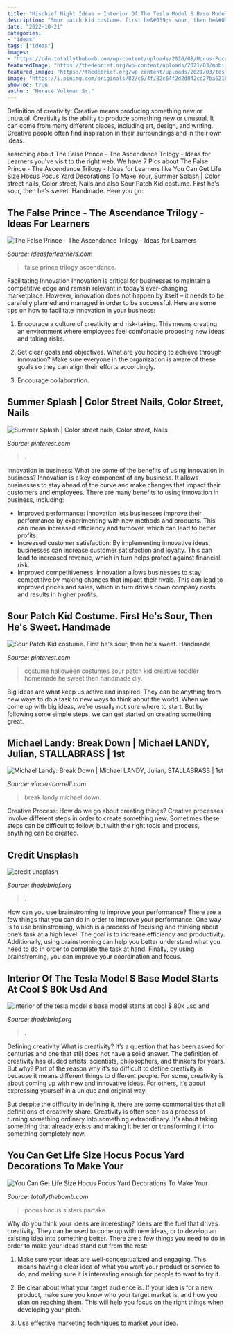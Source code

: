 ```yaml
---
title: "Mischief Night Ideas ~ Interior Of The Tesla Model S Base Model Starts At Cool $ 80k Usd And"
description: "Sour patch kid costume. first he&#039;s sour, then he&#039;s sweet. handmade"
date: "2022-10-21"
categories:
- "ideas"
tags: ["ideas"]
images:
- "https://cdn.totallythebomb.com/wp-content/uploads/2020/08/Hocus-Pocus-sisters-4--525x700.jpg"
featuredImage: "https://thedebrief.org/wp-content/uploads/2021/03/mobile-device-1-1536x1024.jpg"
featured_image: "https://thedebrief.org/wp-content/uploads/2021/03/teslasint-1024x535.jpg"
image: "https://i.pinimg.com/originals/82/c6/4f/82c64f2d2d042cc27ba6218ef95c59af.jpg"
ShowToc: true
author: "Horace Volkman Sr."
---
```



Definition of creativity: Creative means producing something new or unusual.
Creativity is the ability to produce something new or unusual. It can come from many different places, including art, design, and writing. Creative people often find inspiration in their surroundings and in their own ideas.

	

		
searching about The False Prince - The Ascendance Trilogy - Ideas for Learners you've visit to the right web. We have 7 Pics about The False Prince - The Ascendance Trilogy - Ideas for Learners like You Can Get Life Size Hocus Pocus Yard Decorations To Make Your, Summer Splash | Color street nails, Color street, Nails and also Sour Patch Kid costume. First he&#039;s sour, then he&#039;s sweet. Handmade. Here you go:
		
    
## The False Prince - The Ascendance Trilogy - Ideas For Learners

<img loading=lazy src="https://www.ideasforlearners.com/uploads/5/5/7/6/5576981/published/false-prince_3.jpg?1527776343" onerror="this.onerror=null;this.src='https://tse1.mm.bing.net/th?id=OIP.N7XEHD1fOf_IzFzGvNAsOwHaLR&amp;pid=15.1';" alt="The False Prince - The Ascendance Trilogy - Ideas for Learners">

_Source: ideasforlearners.com_

>false prince trilogy ascendance. 

	

Facilitating Innovation
Innovation is critical for businesses to maintain a competitive edge and remain relevant in today’s ever-changing marketplace. However, innovation does not happen by itself – it needs to be carefully planned and managed in order to be successful. Here are some tips on how to facilitate innovation in your business:
1. Encourage a culture of creativity and risk-taking. This means creating an environment where employees feel comfortable proposing new ideas and taking risks.

2. Set clear goals and objectives. What are you hoping to achieve through innovation? Make sure everyone in the organization is aware of these goals so they can align their efforts accordingly.

3. Encourage collaboration.

    
## Summer Splash | Color Street Nails, Color Street, Nails

<img loading=lazy src="https://i.pinimg.com/originals/82/c6/4f/82c64f2d2d042cc27ba6218ef95c59af.jpg" onerror="this.onerror=null;this.src='https://tse3.mm.bing.net/th?id=OIP.65EzGWKAjTgm1kI-hOttJgHaJ4&amp;pid=15.1';" alt="Summer Splash | Color street nails, Color street, Nails">

_Source: pinterest.com_

>. 

	

Innovation in business: What are some of the benefits of using innovation in business?
Innovation is a key component of any business. It allows businesses to stay ahead of the curve and make changes that impact their customers and employees. There are many benefits to using innovation in business, including: 
- Improved performance: Innovation lets businesses improve their performance by experimenting with new methods and products. This can mean increased efficiency and turnover, which can lead to better profits. 
- Increased customer satisfaction: By implementing innovative ideas, businesses can increase customer satisfaction and loyalty. This can lead to increased revenue, which in turn helps protect against financial risk. 
- Improved competitiveness: Innovation allows businesses to stay competitive by making changes that impact their rivals. This can lead to improved prices and sales, which in turn drives down company costs and results in higher profits.

    
## Sour Patch Kid Costume. First He&#039;s Sour, Then He&#039;s Sweet. Handmade

<img loading=lazy src="https://s-media-cache-ak0.pinimg.com/originals/cd/19/fe/cd19fee5b81f20180dc412119a46a95f.jpg" onerror="this.onerror=null;this.src='https://tse4.mm.bing.net/th?id=OIP.4S1eWzAn3_2bbAR5aFMJHwHaNK&amp;pid=15.1';" alt="Sour Patch Kid costume. First he&#039;s sour, then he&#039;s sweet. Handmade">

_Source: pinterest.com_

>costume halloween costumes sour patch kid creative toddler homemade he sweet then handmade diy. 

	

Big ideas are what keep us active and inspired. They can be anything from new ways to do a task to new ways to think about the world. When we come up with big ideas, we're usually not sure where to start. But by following some simple steps, we can get started on creating something great.

    
## Michael Landy: Break Down | Michael LANDY, Julian, STALLABRASS | 1st

<img loading=lazy src="https://www.vincentborrelli.com/pictures/medium/108958.jpg" onerror="this.onerror=null;this.src='https://tse3.mm.bing.net/th?id=OIP.4a77WYbd-7mo5mHwIcyYtwHaIv&amp;pid=15.1';" alt="Michael Landy: Break Down | Michael LANDY, Julian, STALLABRASS | 1st">

_Source: vincentborrelli.com_

>break landy michael down. 

	

Creative Process: How do we go about creating things?
Creative processes involve different steps in order to create something new. Sometimes these steps can be difficult to follow, but with the right tools and process, anything can be created.

    
## Credit Unsplash

<img loading=lazy src="https://thedebrief.org/wp-content/uploads/2021/03/mobile-device-1-1536x1024.jpg" onerror="this.onerror=null;this.src='https://tse3.mm.bing.net/th?id=OIP.K4kd52LuOKy86d2XNZOiYwHaE8&amp;pid=15.1';" alt="credit unsplash">

_Source: thedebrief.org_

>. 

	

How can you use brainstroming to improve your performance?
There are a few things that you can do in order to improve your performance. One way is to use brainstroming, which is a process of focusing and thinking about one’s task at a high level. The goal is to increase efficiency and productivity. Additionally, using brainstroming can help you better understand what you need to do in order to complete the task at hand. Finally, by using brainstroming, you can improve your coordination and focus.

    
## Interior Of The Tesla Model S Base Model Starts At Cool $ 80k Usd And

<img loading=lazy src="https://thedebrief.org/wp-content/uploads/2021/03/teslasint-1024x535.jpg" onerror="this.onerror=null;this.src='https://tse2.mm.bing.net/th?id=OIP.gzvUk8MPbjij6rTG_dKV3AHaD3&amp;pid=15.1';" alt="interior of the tesla model s base model starts at cool $ 80k usd and">

_Source: thedebrief.org_

>. 

	

Defining creativity
What is creativity? It’s a question that has been asked for centuries and one that still does not have a solid answer. The definition of creativity has eluded artists, scientists, philosophers, and thinkers for years. But why?
Part of the reason why it’s so difficult to define creativity is because it means different things to different people. For some, creativity is about coming up with new and innovative ideas. For others, it’s about expressing yourself in a unique and original way.

But despite the difficulty in defining it, there are some commonalities that all definitions of creativity share. Creativity is often seen as a process of turning something ordinary into something extraordinary. It’s about taking something that already exists and making it better or transforming it into something completely new.

    
## You Can Get Life Size Hocus Pocus Yard Decorations To Make Your

<img loading=lazy src="https://cdn.totallythebomb.com/wp-content/uploads/2020/08/Hocus-Pocus-sisters-4--525x700.jpg" onerror="this.onerror=null;this.src='https://tse4.mm.bing.net/th?id=OIP.GH2oMYdcldNc7myBuafK6gHaJ4&amp;pid=15.1';" alt="You Can Get Life Size Hocus Pocus Yard Decorations To Make Your">

_Source: totallythebomb.com_

>pocus hocus sisters partake. 

	

Why do you think your ideas are interesting?
Ideas are the fuel that drives creativity. They can be used to come up with new ideas, or to develop an existing idea into something better. There are a few things you need to do in order to make your ideas stand out from the rest:
1. Make sure your ideas are well-conceptualized and engaging. This means having a clear idea of what you want your product or service to do, and making sure it is interesting enough for people to want to try it.

2. Be clear about what your target audience is. If your idea is for a new product, make sure you know who your target market is, and how you plan on reaching them. This will help you focus on the right things when developing your pitch.

3. Use effective marketing techniques to market your idea.

